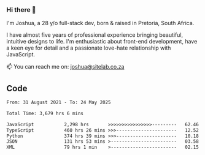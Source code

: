 ### Hi there 👋

I'm Joshua, a 28 y/o full-stack dev, born & raised in Pretoria, South Africa. 

I have almost five years of professional experience bringing beautiful, intuitive designs to life. I'm enthusiastic about front-end development, have a keen eye for detail and a passionate love-hate relationship with JavaScript.

📫 You can reach me on: joshua@sitelab.co.za

## **Code**

<!--START_SECTION:waka-->

```txt
From: 31 August 2021 - To: 24 May 2025

Total Time: 3,679 hrs 6 mins

JavaScript           2,298 hrs       >>>>>>>>>>>>>>>>---------   62.46 %
TypeScript           460 hrs 26 mins >>>----------------------   12.52 %
Python               374 hrs 39 mins >>>----------------------   10.18 %
JSON                 131 hrs 53 mins >------------------------   03.58 %
XML                  79 hrs 1 min    >------------------------   02.15 %
```

<!--END_SECTION:waka-->

